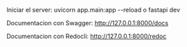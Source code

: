 Iniciar el server: uvicorn app.main:app --reload o fastapi dev

Documentacion con Swagger: http://127.0.0.1:8000/docs

Documentacion con Redocli: http://127.0.0.1:8000/redoc